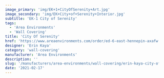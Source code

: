 ```yaml
---
image_primary: 'img/EK+1+CityOfSerenity+Art.jpg'
image_secondary: 'img/EK+City+of+Serenity+Interior.jpg'
subtitle: 'EK-1 City of Serenity'
tags:
  - 'Area Environments'
  - 'Wall Covering'
title: 'City Of Serenity'
href: 'https://www.areaenvironments.com/order/ed-6-east-hennepin-axafw'
designer: 'Erin Kaya'
category: 'wall-covering'
manufacturer: 'Area Environments'
description: ''
slug: '/manufacturers/area-environments/wall-covering/erin-kaya-city-of-serenity'
date: '2021-02-17'
---
```

